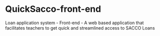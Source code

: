 # QuickSacco-front-end
Loan application system - Front-end - A web based application that facilitates teachers to get quick and streamlined access to SACCO Loans
